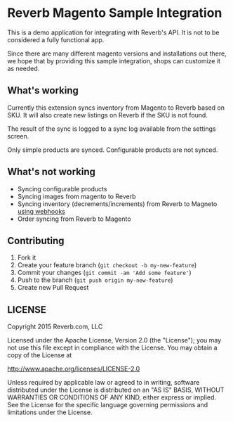 # Reverb Magento Sample Integration

This is a demo application for integrating with Reverb's API. It is not to be
considered a fully functional app.

Since there are many different magento versions and installations out there, we
hope that by providing this sample integration, shops can customize it as
needed.

## What's working

Currently this extension syncs inventory from Magento to Reverb based on SKU.
It will also create new listings on Reverb if the SKU is not found.

The result of the sync is logged to a sync log available from the settings screen.

Only simple products are synced. Configurable products are not synced.

## What's not working

* Syncing configurable products
* Syncing images from magento to Reverb
* Syncing inventory (decrements/increments) from Reverb to Magneto [using webhooks](https://reverb.com/page/api#webhooks)
* Order syncing from Reverb to Magento

## Contributing

1. Fork it
2. Create your feature branch (`git checkout -b my-new-feature`)
3. Commit your changes (`git commit -am 'Add some feature'`)
4. Push to the branch (`git push origin my-new-feature`)
5. Create new Pull Request

## LICENSE

Copyright 2015 Reverb.com, LLC

Licensed under the Apache License, Version 2.0 (the "License");
you may not use this file except in compliance with the License.
You may obtain a copy of the License at

   http://www.apache.org/licenses/LICENSE-2.0

Unless required by applicable law or agreed to in writing, software
distributed under the License is distributed on an "AS IS" BASIS,
WITHOUT WARRANTIES OR CONDITIONS OF ANY KIND, either express or implied.
See the License for the specific language governing permissions and
limitations under the License.

